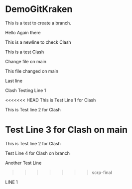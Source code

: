 # DemoGitKraken

This is a test to create a branch. 

Hello Again there

This is a newline to check Clash

This is a test Clash

Change file on main

This file changed on main

Last line

Clash Testing Line 1

<<<<<<< HEAD
This is Test Line 1 for Clash

This is Test line 2 for Clash

Test Line 3 for Clash on main
=======
This is Test line 2 for Clash

Test Line 4 for Clash on branch


Another Test Line
>>>>>>> scrp-final
>>>>>>
LINE 1
